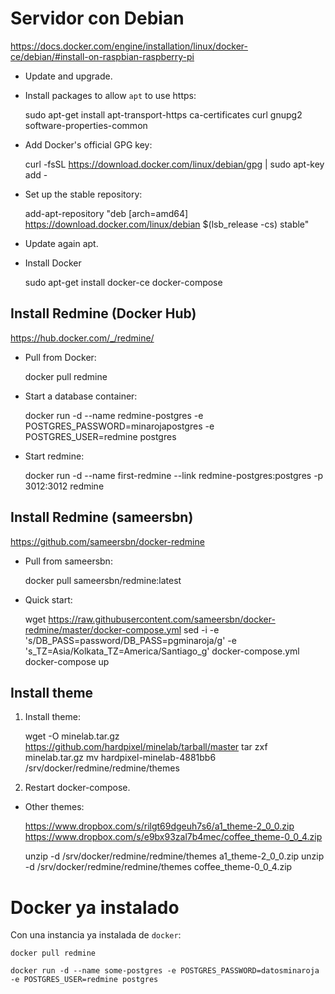 Servidor con Debian
===================

https://docs.docker.com/engine/installation/linux/docker-ce/debian/#install-on-raspbian-raspberry-pi

- Update and upgrade.
- Install packages to allow `apt` to use https:

	sudo apt-get install apt-transport-https ca-certificates curl gnupg2 software-properties-common

- Add Docker's official GPG key:

    curl -fsSL https://download.docker.com/linux/debian/gpg | sudo apt-key add -

- Set up the stable repository:

    add-apt-repository "deb [arch=amd64] https://download.docker.com/linux/debian $(lsb_release -cs) stable"

- Update again apt.

- Install Docker

	sudo apt-get install docker-ce docker-compose


Install Redmine (Docker Hub)
---------------

https://hub.docker.com/_/redmine/

- Pull from Docker:

    docker pull redmine

- Start a database container:

    docker run -d --name redmine-postgres -e POSTGRES_PASSWORD=minarojapostgres -e POSTGRES_USER=redmine postgres

- Start redmine:

    docker run -d --name first-redmine --link redmine-postgres:postgres -p 3012:3012 redmine

Install Redmine (sameersbn)
---------------

https://github.com/sameersbn/docker-redmine

- Pull from sameersbn:

    docker pull sameersbn/redmine:latest

- Quick start:

    wget https://raw.githubusercontent.com/sameersbn/docker-redmine/master/docker-compose.yml
    sed -i -e 's/DB_PASS=password/DB_PASS=pgminaroja/g' -e 's_TZ=Asia/Kolkata_TZ=America/Santiago_g' docker-compose.yml
    docker-compose up


Install theme
-------------

1. Install theme:

    wget -O minelab.tar.gz https://github.com/hardpixel/minelab/tarball/master
    tar zxf minelab.tar.gz
    mv hardpixel-minelab-4881bb6 /srv/docker/redmine/redmine/themes

1. Restart docker-compose.


- Other themes:

    https://www.dropbox.com/s/rilgt69dgeuh7s6/a1_theme-2_0_0.zip
    https://www.dropbox.com/s/e9bx93zal7b4mec/coffee_theme-0_0_4.zip

    unzip -d /srv/docker/redmine/redmine/themes a1_theme-2_0_0.zip
    unzip -d /srv/docker/redmine/redmine/themes coffee_theme-0_0_4.zip

Docker ya instalado
===================

Con una instancia ya instalada de `docker`:


    docker pull redmine

    docker run -d --name some-postgres -e POSTGRES_PASSWORD=datosminaroja -e POSTGRES_USER=redmine postgres


